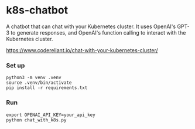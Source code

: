 # k8s-chatbot
A chatbot that can chat with your Kubernetes cluster.
It uses OpenAI's GPT-3 to generate responses, and OpenAI's function calling to interact with the Kubernetes cluster.

https://www.codereliant.io/chat-with-your-kubernetes-cluster/


### Set up
```
python3 -m venv .venv
source .venv/bin/activate
pip install -r requirements.txt
```

### Run
```
export OPENAI_API_KEY=your_api_key
python chat_with_k8s.py
```
